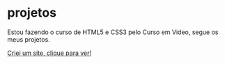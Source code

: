 # projetos
Estou fazendo o curso de HTML5 e CSS3 pelo Curso em Video, segue os meus projetos.

<a href="https://renaneandrade1.github.io/projetos/site/index.html"> Criei um site, clique para ver!
